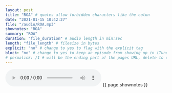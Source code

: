 ```yaml
---
layout: post
title: "ROA" # quotes allow forbidden characters like the colon
date: "2021-01-15 10:42:27"
file: "/audio/ROA.mp3"
shownotes: "ROA"
summary: "ROA"
duration: "file_duration" # audio length in min:sec
length: "file_length" # filesize in bytes
explicit: "no" # change to yes to flag with the explicit tag
block: "no" # change to yes to keep an episode from showing up in iTunes
# permalink: /1 # will be the ending part of the pages URL, delete to default to the title
---
```


<audio controls>
<source src="{{site.url}}{{site.baseurl}}{{ page.file }}" type="audio/x-mp3">
Your browser does not support the audio element.
</audio>
{{ page.shownotes }}

